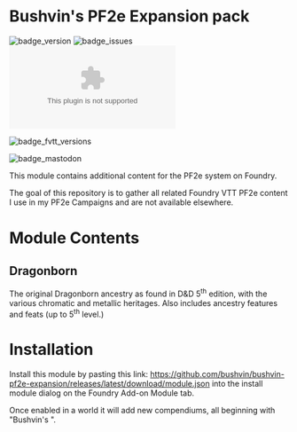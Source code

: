 # Bushvin's PF2e Expansion pack

![badge_version] ![badge_issues] ![badge_downloads]

![badge_fvtt_versions]

![badge_mastodon]

This module contains additional content for the PF2e system on Foundry.

The goal of this repository is to gather all related Foundry VTT PF2e content I use in my PF2e Campaigns and are not available elsewhere.

# Module Contents

## Dragonborn

The original Dragonborn ancestry as found in D&D 5<sup>th</sup> edition, with the various chromatic and metallic heritages. Also includes ancestry features and feats (up to 5<sup>th</sup> level.)

# Installation

Install this module by pasting this link: https://github.com/bushvin/bushvin-pf2e-expansion/releases/latest/download/module.json into the install module dialog on the Foundry Add-on Module tab.

Once enabled in a world it will add new compendiums, all beginning with "Bushvin's ".

[badge_version]: https://img.shields.io/github/v/tag/bushvin/bushvin-pf2e-expansion?label=Version&style=flat-square&color=2577a1
[badge_issues]: https://img.shields.io/github/issues/bushvin/bushvin-pf2e-expansion?style=flat-square
[badge_downloads]: https://img.shields.io/github/downloads/bushvin/bushvin-pf2e-expansion/bushvin-pf2e-expansion.zip?label=Downloads&style=flat-square&color=9b43a8
[badge_fvtt_versions]: https://img.shields.io/endpoint?url=https://foundryshields.com/version?url=https://github.com/bushvin/bushvin-pf2e-expansion/releases/latest/download/module.json&style=flat-square&color=ff6400
[badge_mastodon]: https://img.shields.io/mastodon/follow/1084764?domain=https%3A%2F%2Fmastodon.social&logo=mastodon&logoColor=white&style=flat-square&label=%40bushvin%40mastodon.social